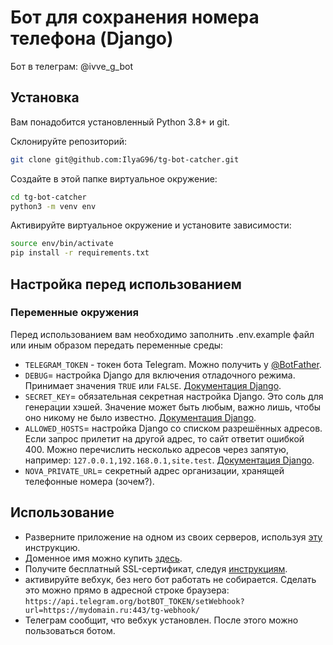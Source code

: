 # Бот для сохранения номера телефона (Django)

Бот в телеграм: @ivve_g_bot

## Установка
Вам понадобится установленный Python 3.8+ и git.

Склонируйте репозиторий:
```bash
git clone git@github.com:IlyaG96/tg-bot-catcher.git
```

Создайте в этой папке виртуальное окружение:
```bash
cd tg-bot-catcher
python3 -m venv env
```

Активируйте виртуальное окружение и установите зависимости:
```bash
source env/bin/activate
pip install -r requirements.txt
```

## Настройка перед использованием

### Переменные окружения

Перед использованием вам необходимо заполнить .env.example файл или иным образом передать переменные среды:
- `TELEGRAM_TOKEN` - токен бота Telegram. Можно получить у [@BotFather](https://t.me/BotFather).
- `DEBUG`= настройка Django для включения отладочного режима. Принимает значения `TRUE` или `FALSE`. [Документация Django](https://docs.djangoproject.com/en/3.2/ref/settings/#std:setting-DEBUG).
- `SECRET_KEY`= обязательная секретная настройка Django. Это соль для генерации хэшей. Значение может быть любым, важно лишь, чтобы оно никому не было известно. [Документация Django](https://docs.djangoproject.com/en/3.2/ref/settings/#secret-key).
- `ALLOWED_HOSTS`= настройка Django со списком разрешённых адресов. Если запрос прилетит на другой адрес, то сайт ответит ошибкой 400. Можно перечислить несколько адресов через запятую, например: `127.0.0.1,192.168.0.1,site.test`. [Документация Django](https://docs.djangoproject.com/en/3.2/ref/settings/#allowed-hosts).
- `NOVA_PRIVATE_URL`= секретный адрес организации, хранящей телефонные номера (зочем?).



## Использование

- Разверните приложение на одном из своих серверов, используя [эту](https://www.digitalocean.com/community/tutorials/how-to-set-up-django-with-postgres-nginx-and-gunicorn-on-ubuntu-18-04-ru) инструкцию.
- Доменное имя можно купить [здесь](https://www.reg.ru/).
- Получите бесплатный SSL-сертификат, следуя [инструкциям](https://certbot.eff.org/).
- активируйте вебхук, без него бот работать не собирается. Сделать это можно прямо в адресной строке браузера:
`https://api.telegram.org/botBOT_TOKEN/setWebhook?url=https://mydomain.ru:443/tg-webhook/`
- Телеграм сообщит, что вебхук установлен. После этого можно пользоваться ботом.
